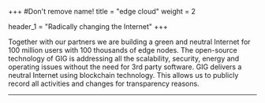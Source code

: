 +++
#Don't remove name!
title = "edge cloud"
weight = 2

header_1 = "Radically changing the Internet"
+++

Together with our partners we are building a green and neutral Internet for 100 million users with 100 thousands of edge nodes. The open-source technology of GIG is addressing all the scalability, security, energy and operating issues without the need for 3rd party software. GIG delivers a neutral Internet using blockchain technology. This allows us to publicly record all activities and changes for transparency reasons.

***